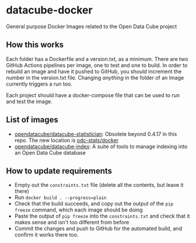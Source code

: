 # datacube-docker

General purpose Docker Images related to the Open Data Cube project

## How this works

Each folder has a Dockerfile and a version.txt, as a minimum. There are two GitHub Actions
pipelines per image, one to test and one to build. In order to rebuild an image and have
it pushed to GitHub, you should increment the number in the version.txt file. Changing _anything_
in the folder of an Image currently triggers a run too.

Each project should have a docker-compose file that can be used to run and test the image.

## List of images

* [opendatacube/datacube-statistician](statistician/readme.md): Obsolete beyond 0.4.17 in this repo. The new location is [odc-stats/docker](https://github.com/opendatacube/odc-stats/tree/develop/docker)
* [opendatacube/datacube-index](index/readme.md): A suite of tools to manage indexing into an Open Data Cube database

## How to update requirements

* Empty out the `constraints.txt` file (delete all the contents, but leave it there)
* Run `docker build . --progress=plain`
* Check that the build succeeds, and copy out the output of the `pip freeze` command, which each image should be doing
* Paste the output of `pip freeze` into the `constraints.txt` and check that it makes sense and isn't too different from before
* Commit the changes and push to GitHub for the automated build, and confirm it works there too.
